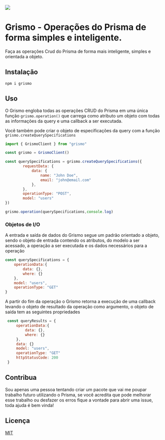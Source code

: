 ![](https://lh3.googleusercontent.com/pw/AM-JKLV8ue9Rfw8sB_EgkMDDbtO-7YQdj9I8vmvhn43v08A9t_M6PosKJ5wq7V4QI4VxU2zptIRGpr2bi3_vzTz_O9QNpujlMJl0KC7lRKwkccUxy6qguwWxi7YOmk_reV5J7jAjMCUCS-qVeLk_BXOiXYA=w66-h114-no?authuser=0)

# Grismo - Operações do Prisma de forma simples e inteligente.

Faça as operações Crud do Prisma de forma mais inteligente, simples e orientada a objeto.

## Instalação

```
npm i grismo
```

## Uso

O Grismo engloba todas as operações CRUD do Prisma em uma única função ``grismo.operation()`` que carrega como atributo um objeto com todas as informações da query e uma callback a ser executada.

Você também pode criar o objeto de especificações da query com a função `grismo.createQuerySpecifications`


```javascript
import { GrismoClient } from "grismo"

const grismo = GrismoClient()

const querySpecifications = grismo.createQuerySpecifications({
        requestData: {
            data: {
                name: "John Doe",
                email: "john@email.com"
            },
        },
        operationType: "POST",
        model: "users"
})

grismo.operation(querySpecifications,console.log)

```


### Objetos de I/O

A entrada e saída de dados do Grismo segue um padrão orientado a objeto, sendo o objeto de entrada contendo os atributos, do modelo a ser acessado, a operação a ser executada e os dados necessários para a operação

```javascript
const querySpecifications = {
    operationData:{
        data: {},
        where: {}
    },
    model: "users",
    operationType: "GET"
}
```

A partir do fim da operação o Grismo retorna a execução de uma callback levando o objeto de resultado da operação como argumento, o objeto de saída tem as seguintes propriedades

```javascript
 const queryResults = {
     operationData:{
         data: {},
         where: {}
     },
     data: {}
     model: "users",
     operationType: "GET"
     httpStatusCode: 200
 }
```



## Contribua

Sou apenas uma pessoa tentando criar um pacote que vai me poupar trabalho futuro utilizando o Prisma, se você acredita que pode melhorar esse trabalho ou desfazer os erros fique a vontade para abrir uma issue, toda ajuda é bem vinda!

## Licença
[MIT](https://choosealicense.com/licenses/mit/)
